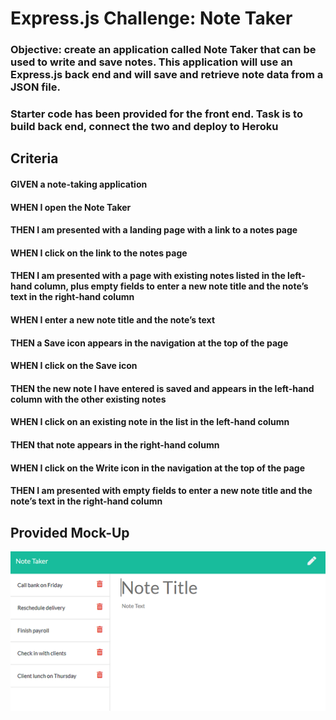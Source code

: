 #  Express.js Challenge: Note Taker
### Objective: create an application called Note Taker that can be used to write and save notes. This application will use an Express.js back end and will save and retrieve note data from a JSON file.
### Starter code has been provided for the front end. Task is to build back end, connect the two and deploy to Heroku 

## Criteria 
#### GIVEN a note-taking application
#### WHEN I open the Note Taker
#### THEN I am presented with a landing page with a link to a notes page
#### WHEN I click on the link to the notes page
#### THEN I am presented with a page with existing notes listed in the left-hand column, plus empty fields to enter a new note title and the note’s text in the right-hand column
#### WHEN I enter a new note title and the note’s text
#### THEN a Save icon appears in the navigation at the top of the page
#### WHEN I click on the Save icon
#### THEN the new note I have entered is saved and appears in the left-hand column with the other existing notes
#### WHEN I click on an existing note in the list in the left-hand column
#### THEN that note appears in the right-hand column
#### WHEN I click on the Write icon in the navigation at the top of the page
#### THEN I am presented with empty fields to enter a new note title and the note’s text in the right-hand column

## Provided Mock-Up

![alt text](https://github.com/DangerBearAZ/note-taker/blob/develop/Develop/public/assets/images/11-express-homework-demo-01.png "Mock-Up")
